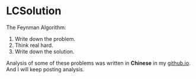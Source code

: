 # LCSolution

The Feynman Algorithm:
1. Write down the problem.
2. Think real hard.
3. Write down the solution.

Analysis of some of these problems was written in **Chinese** in my [github.io](https://dxinl.github.io/categories/%E7%AE%97%E6%B3%95/LeetCode/). And I will keep posting analysis.
